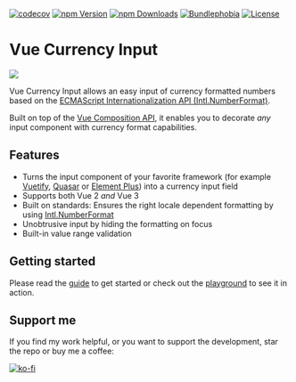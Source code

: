 [![codecov](https://codecov.io/gh/dm4t2/vue-currency-input/graph/badge.svg?token=CAgHbikCov)](https://codecov.io/gh/dm4t2/vue-currency-input)
[![npm Version](https://badgen.net/npm/v/vue-currency-input?color=green)](https://www.npmjs.com/package/vue-currency-input)
[![npm Downloads](https://badgen.net/npm/dw/vue-currency-input?color=green)](https://www.npmjs.com/package/vue-currency-input)
[![Bundlephobia](https://badgen.net/bundlephobia/minzip/vue-currency-input?color=green)](https://bundlephobia.com/result?p=vue-currency-input)
[![License](https://badgen.net/github/license/dm4t2/vue-currency-input?color=green)](https://github.com/dm4t2/vue-currency-input/blob/main/LICENSE)

# Vue Currency Input

[![](docs/vue-currency-input.gif)](https://dm4t2.github.io/vue-currency-input)

Vue Currency Input allows an easy input of currency formatted numbers based on the [ECMAScript Internationalization API (Intl.NumberFormat)](https://developer.mozilla.org/en-US/docs/Web/JavaScript/Reference/Global_Objects/Intl/NumberFormat).

Built on top of the [Vue Composition API](https://v3.vuejs.org/guide/composition-api-introduction.html), it enables you to decorate _any_ input component with currency format capabilities.

## Features

- Turns the input component of your favorite framework (for example [Vuetify](https://vuetifyjs.com/en/components/text-fields/), [Quasar](https://quasar.dev/vue-components/input) or [Element Plus](https://element-plus.org/en-US/component/input.html)) into a currency input field
- Supports both Vue 2 _and_ Vue 3
- Built on standards: Ensures the right locale dependent formatting by using [Intl.NumberFormat](https://developer.mozilla.org/en-US/docs/Web/JavaScript/Reference/Global_Objects/Intl/NumberFormat)
- Unobtrusive input by hiding the formatting on focus
- Built-in value range validation

## Getting started

Please read the [guide](https://dm4t2.github.io/vue-currency-input/guide) to get started or check out the [playground](https://dm4t2.github.io/vue-currency-input/playground) to see it in action.

## Support me

If you find my work helpful, or you want to support the development, star the repo or buy me a coffee:

[![ko-fi](https://www.ko-fi.com/img/githubbutton_sm.svg)](https://ko-fi.com/D1D6SXEA)
